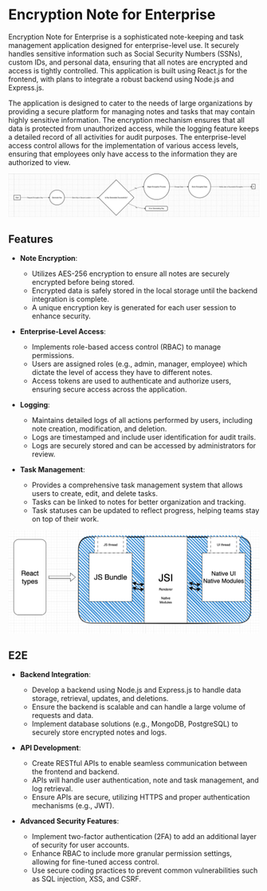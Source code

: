 
# Encryption Note for Enterprise


Encryption Note for Enterprise is a sophisticated note-keeping and task management application designed for enterprise-level use. It securely handles sensitive information such as Social Security Numbers (SSNs), custom IDs, and personal data, ensuring that all notes are encrypted and access is tightly controlled. This application is built using React.js for the frontend, with plans to integrate a robust backend using Node.js and Express.js.

The application is designed to cater to the needs of large organizations by providing a secure platform for managing notes and tasks that may contain highly sensitive information. The encryption mechanism ensures that all data is protected from unauthorized access, while the logging feature keeps a detailed record of all activities for audit purposes. The enterprise-level access control allows for the implementation of various access levels, ensuring that employees only have access to the information they are authorized to view.

![E2E Diagram](https://raw.githubusercontent.com/aliyevom/Secure-Enterprise-Note/main/public/diagram/E2E.png)

## Features

- **Note Encryption**: 
  - Utilizes AES-256 encryption to ensure all notes are securely encrypted before being stored.
  - Encrypted data is safely stored in the local storage until the backend integration is complete.
  - A unique encryption key is generated for each user session to enhance security.

- **Enterprise-Level Access**:
  - Implements role-based access control (RBAC) to manage permissions.
  - Users are assigned roles (e.g., admin, manager, employee) which dictate the level of access they have to different notes.
  - Access tokens are used to authenticate and authorize users, ensuring secure access across the application.

- **Logging**:
  - Maintains detailed logs of all actions performed by users, including note creation, modification, and deletion.
  - Logs are timestamped and include user identification for audit trails.
  - Logs are securely stored and can be accessed by administrators for review.

- **Task Management**:
  - Provides a comprehensive task management system that allows users to create, edit, and delete tasks.
  - Tasks can be linked to notes for better organization and tracking.
  - Task statuses can be updated to reflect progress, helping teams stay on top of their work.

![E2E Diagram](https://raw.githubusercontent.com/aliyevom/Secure-Enterprise-Note/main/public/diagram/UI%3AUX.png)


## E2E

- **Backend Integration**:
  - Develop a backend using Node.js and Express.js to handle data storage, retrieval, updates, and deletions.
  - Ensure the backend is scalable and can handle a large volume of requests and data.
  - Implement database solutions (e.g., MongoDB, PostgreSQL) to securely store encrypted notes and logs.

- **API Development**:
  - Create RESTful APIs to enable seamless communication between the frontend and backend.
  - APIs will handle user authentication, note and task management, and log retrieval.
  - Ensure APIs are secure, utilizing HTTPS and proper authentication mechanisms (e.g., JWT).

- **Advanced Security Features**:
  - Implement two-factor authentication (2FA) to add an additional layer of security for user accounts.
  - Enhance RBAC to include more granular permission settings, allowing for fine-tuned access control.
  - Use secure coding practices to prevent common vulnerabilities such as SQL injection, XSS, and CSRF.

